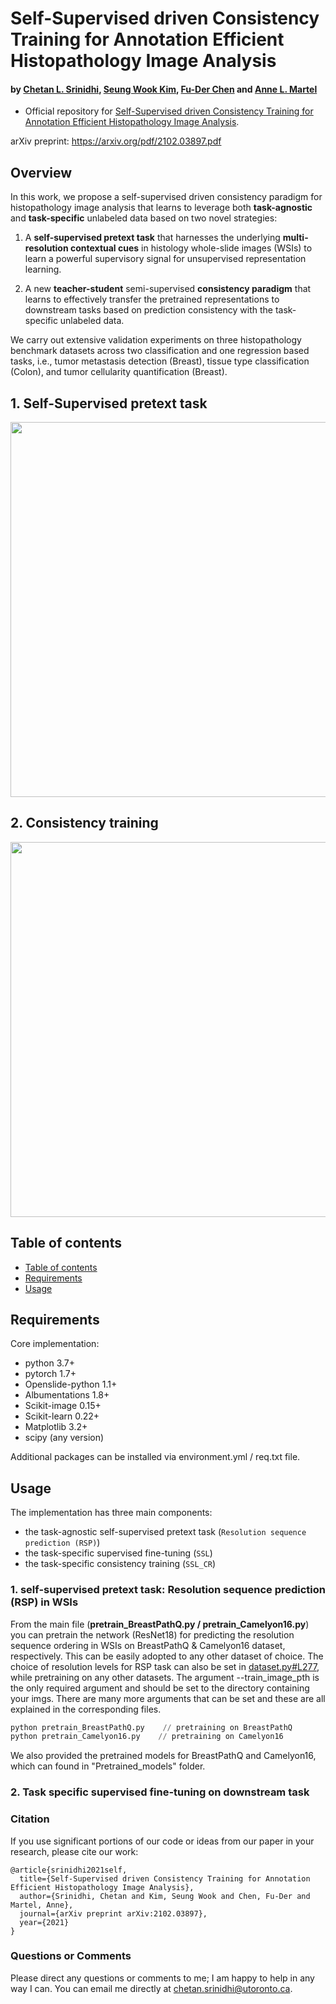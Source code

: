 #  Self-Supervised driven Consistency Training for Annotation Efficient Histopathology Image Analysis
#### by [Chetan L. Srinidhi](https://srinidhipy.github.io), [Seung Wook Kim](https://seung-kim.github.io/seungkim/), [Fu-Der Chen](https://www.photon.utoronto.ca/people) and [Anne L. Martel](https://medbio.utoronto.ca/faculty/martel)

* Official repository for [Self-Supervised driven Consistency Training for Annotation Efficient Histopathology Image Analysis](https://arxiv.org/pdf/2102.03897.pdf). 

arXiv preprint: https://arxiv.org/pdf/2102.03897.pdf

## Overview
In this work, we propose a self-supervised driven consistency paradigm for histopathology image analysis that learns to leverage both **task-agnostic** and **task-specific** unlabeled data based on two novel strategies: 

1. A **self-supervised pretext task** that harnesses the underlying **multi-resolution contextual cues** in histology whole-slide images (WSIs) to learn a powerful supervisory signal for unsupervised representation learning.

2. A new **teacher-student** semi-supervised **consistency paradigm** that learns to effectively transfer the pretrained representations to downstream tasks based on prediction consistency with the task-specific unlabeled data.

We carry out extensive validation experiments on three histopathology benchmark datasets across two classification and one regression based tasks, i.e., tumor metastasis detection (Breast), tissue type classification (Colon), and tumor cellularity quantification (Breast). 

## 1. Self-Supervised pretext task

<img src="Fig2_RSP.png" width="600px"/>

## 2. Consistency training

<img src="Fig1_Main.png" width="600px"/>

## Table of contents
* [Table of contents](#table-of-contents)
* [Requirements](#requirements)
* [Usage](#usage)

## Requirements 
Core implementation:
* python 3.7+
* pytorch 1.7+
* Openslide-python 1.1+
* Albumentations 1.8+
* Scikit-image 0.15+
* Scikit-learn 0.22+
* Matplotlib 3.2+
* scipy (any version)

Additional packages can be installed via environment.yml / req.txt file.

## Usage

The implementation has three main components:
* the task-agnostic self-supervised pretext task (`Resolution sequence prediction (RSP)`) 
* the task-specific supervised fine-tuning (`SSL`)
* the task-specific consistency training (`SSL_CR`)

### 1. self-supervised pretext task: Resolution sequence prediction (RSP) in WSIs

From the main file (**pretrain_BreastPathQ.py / pretrain_Camelyon16.py**) you can pretrain the network (ResNet18) for predicting the resolution sequence ordering in WSIs on BreastPathQ & Camelyon16 dataset, respectively. This can be easily adopted to any other dataset of choice. The choice of resolution levels for RSP task can also be set in [dataset.py#L277](dataset.py#L277), while pretraining on any other datasets. The argument --train_image_pth is the only required argument and should be set to the directory containing your imgs. There are many more arguments that can be set and these are all explained in the corresponding files. 

```python
python pretrain_BreastPathQ.py    // pretraining on BreastPathQ   
python pretrain_Camelyon16.py    // pretraining on Camelyon16
```
We also provided the pretrained models for BreastPathQ and Camelyon16, which can found in "Pretrained_models" folder.

### 2. Task specific supervised fine-tuning on downstream task

### Citation

If you use significant portions of our code or ideas from our paper in your research, please cite our work:
```
@article{srinidhi2021self,
  title={Self-Supervised driven Consistency Training for Annotation Efficient Histopathology Image Analysis},
  author={Srinidhi, Chetan and Kim, Seung Wook and Chen, Fu-Der and Martel, Anne},
  journal={arXiv preprint arXiv:2102.03897},
  year={2021}
}
```

### Questions or Comments

Please direct any questions or comments to me; I am happy to help in any way I can. You can email me directly at chetan.srinidhi@utoronto.ca.



